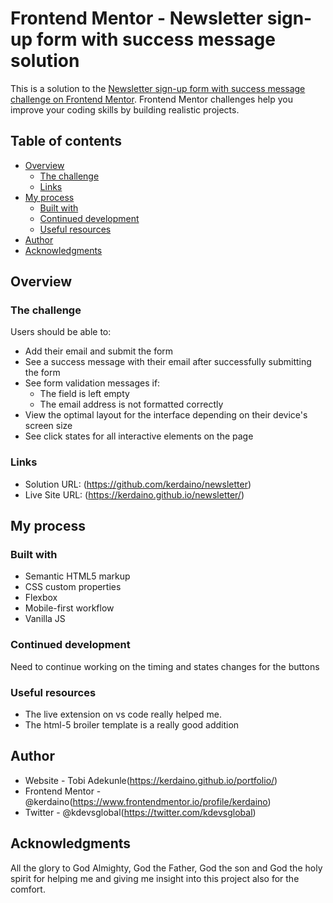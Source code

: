 # Frontend Mentor - Newsletter sign-up form with success message solution

This is a solution to the [Newsletter sign-up form with success message challenge on Frontend Mentor](https://www.frontendmentor.io/challenges/newsletter-signup-form-with-success-message-3FC1AZbNrv). Frontend Mentor challenges help you improve your coding skills by building realistic projects. 

## Table of contents

- [Overview](#overview)
  - [The challenge](#the-challenge)
  - [Links](#links)
- [My process](#my-process)
  - [Built with](#built-with)
  - [Continued development](#continued-development)
  - [Useful resources](#useful-resources)
- [Author](#author)
- [Acknowledgments](#acknowledgments)


## Overview

### The challenge

Users should be able to:

- Add their email and submit the form
- See a success message with their email after successfully submitting the form
- See form validation messages if:
  - The field is left empty
  - The email address is not formatted correctly
- View the optimal layout for the interface depending on their device's screen size
- See click states for all interactive elements on the page


### Links

- Solution URL: (https://github.com/kerdaino/newsletter)
- Live Site URL: (https://kerdaino.github.io/newsletter/)

## My process

### Built with

- Semantic HTML5 markup
- CSS custom properties
- Flexbox
- Mobile-first workflow
- Vanilla JS

### Continued development
Need to continue working on the timing and states changes for the buttons

### Useful resources

- The live extension on vs code really helped me.
- The html-5 broiler template is a really good addition

## Author
- Website - Tobi Adekunle(https://kerdaino.github.io/portfolio/)
- Frontend Mentor - @kerdaino(https://www.frontendmentor.io/profile/kerdaino)
- Twitter - @kdevsglobal(https://twitter.com/kdevsglobal)


## Acknowledgments
 All the glory to God Almighty, God the Father, God the son and God the holy spirit for helping me and giving me insight into this project also for the comfort.